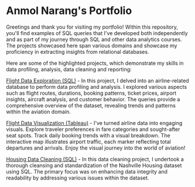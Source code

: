 # Anmol Narang's Portfolio

Greetings and thank you for visiting my portfolio! Within this repository, you'll find examples of SQL queries that I've developed both independently and as part of my journey through SQL and other data analytics courses. The projects showcased here span various domains and showcase my proficiency in extracting insights from relational databases.

Here are some of the highlighted projects, which demonstrate my skills in data profiling, analysis, data cleaning and reporting:

[Flight Data Exploration (SQL)](https://github.com/narang-anmol/PortfolioProjects/blob/main/Flight%20Data%20Exploration.sql) -
    In this project, I delved into an airline-related database to perform data profiling and analysis. I explored various aspects such as flight routes, durations, booking patterns, ticket prices, airport insights, aircraft analysis, and customer behavior. The queries provide a comprehensive overview of the dataset, revealing trends and patterns within the aviation domain.

[Flight Data Visualization (Tableau)](https://public.tableau.com/app/profile/anmol.narang/viz/Book1_17043224770080/Dashboard1?publish=yes) - I've turned airline data into engaging visuals. Explore traveler preferences in fare categories and sought-after seat spots. Track daily booking trends with a visual breakdown. The interactive map illustrates airport traffic, each marker reflecting total departures and arrivals. Enjoy the visual journey into the world of aviation!

[Housing Data Cleaning (SQL)](https://github.com/narang-anmol/PortfolioProjects/blob/main/Housing%20Data%20Cleaning.sql) - In this data cleaning project, I undertook a thorough cleansing and standardization of the Nashville Housing dataset using SQL. The primary focus was on enhancing data integrity and readability by addressing various issues within the dataset.

